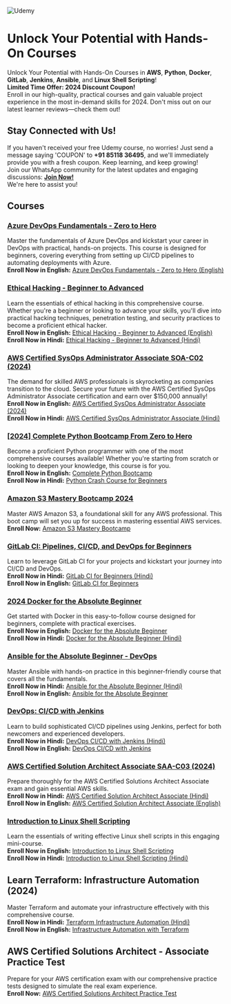 ![Udemy](https://s.udemycdn.com/meta/default-meta-image-v2.png)



# Unlock Your Potential with Hands-On Courses

Unlock Your Potential with Hands-On Courses in **AWS**, **Python**, **Docker**, **GitLab**, **Jenkins**, **Ansible**, and **Linux Shell Scripting**!  
**Limited Time Offer: 2024 Discount Coupon!**  
Enroll in our high-quality, practical courses and gain valuable project experience in the most in-demand skills for 2024. Don't miss out on our latest learner reviews—check them out!

## Stay Connected with Us!
If you haven't received your free Udemy course, no worries! Just send a message saying 'COUPON' to **+91 85118 36495**, and we'll immediately provide you with a fresh coupon. Keep learning, and keep growing!  
Join our WhatsApp community for the latest updates and engaging discussions: **[Join Now!](https://www.whatsapp.com/channel/0029VaeX6b73GJOuCyYRik0i)**  
We're here to assist you!

## Courses

### [Azure DevOps Fundamentals - Zero to Hero](https://www.udemy.com/course/azure-devops-fundamentals-zero-to-hero/?referralCode=ED532BE044DB782C4185)
Master the fundamentals of Azure DevOps and kickstart your career in DevOps with practical, hands-on projects. This course is designed for beginners, covering everything from setting up CI/CD pipelines to automating deployments with Azure.  
**Enroll Now in English:** [Azure DevOps Fundamentals - Zero to Hero (English)](https://www.udemy.com/course/azure-devops-fundamentals-zero-to-hero/?referralCode=ED532BE044DB782C4185)

### [Ethical Hacking - Beginner to Advanced](https://www.udemy.com/course/learn-ethical-hacking-beginner-to-advanced/?referralCode=C9EDC2AA429CDF4C1728)
Learn the essentials of ethical hacking in this comprehensive course. Whether you're a beginner or looking to advance your skills, you'll dive into practical hacking techniques, penetration testing, and security practices to become a proficient ethical hacker.  
**Enroll Now in English:** [Ethical Hacking - Beginner to Advanced (English)](https://www.udemy.com/course/learn-ethical-hacking-beginner-to-advanced/?referralCode=C9EDC2AA429CDF4C1728)  
**Enroll Now in Hindi:** [Ethical Hacking - Beginner to Advanced (Hindi)](https://www.udemy.com/course/learn-ethical-hacking-beginner-to-advanced-in-hindi/?referralCode=CFC049B33675231E2D70)

### [AWS Certified SysOps Administrator Associate SOA-C02 (2024)](https://www.udemy.com/course/aws-certified-sysops-administrator-associate-soa-c02-2024/?referralCode=ED532BE044DB782C4185)
The demand for skilled AWS professionals is skyrocketing as companies transition to the cloud. Secure your future with the AWS Certified SysOps Administrator Associate certification and earn over $150,000 annually!  
**Enroll Now in English:** [AWS Certified SysOps Administrator Associate (2024)](https://www.udemy.com/course/aws-certified-sysops-administrator-associate-soa-c02-2024/?referralCode=ED532BE044DB782C4185)  
**Enroll Now in Hindi:** [AWS Certified SysOps Administrator Associate (Hindi)](https://www.udemy.com/course/aws-certified-sysops-administrator-associate-soa-c02-hindi/?referralCode=ED532BE044DB782C4185)

### [[2024] Complete Python Bootcamp From Zero to Hero](https://www.udemy.com/course/complete-python-bootcamp/?referralCode=ED532BE044DB782C4185)
Become a proficient Python programmer with one of the most comprehensive courses available! Whether you're starting from scratch or looking to deepen your knowledge, this course is for you.  
**Enroll Now in English:** [Complete Python Bootcamp](https://www.udemy.com/course/complete-python-bootcamp/?referralCode=ED532BE044DB782C4185)  
**Enroll Now in Hindi:** [Python Crash Course for Beginners](https://www.udemy.com/course/python-crash-course-for-beginners/?referralCode=ED532BE044DB782C4185)

### [Amazon S3 Mastery Bootcamp 2024](https://www.udemy.com/course/amazon-s3-mastery-bootcamp-2024/?referralCode=ED532BE044DB782C4185)
Master AWS Amazon S3, a foundational skill for any AWS professional. This boot camp will set you up for success in mastering essential AWS services.  
**Enroll Now:** [Amazon S3 Mastery Bootcamp](https://www.udemy.com/course/amazon-s3-mastery-bootcamp-2024/?referralCode=ED532BE044DB782C4185)

### [GitLab CI: Pipelines, CI/CD, and DevOps for Beginners](https://www.udemy.com/course/gitlab-ci-pipelines-ci-cd-and-devops-for-beginners/?referralCode=ED532BE044DB782C4185)
Learn to leverage GitLab CI for your projects and kickstart your journey into CI/CD and DevOps.  
**Enroll Now in Hindi:** [GitLab CI for Beginners (Hindi)](https://www.udemy.com/course/gitlab-ci-pipelines-ci-cd-and-devops-for-beginners-hindi/?referralCode=ED532BE044DB782C4185)  
**Enroll Now in English:** [GitLab CI for Beginners](https://www.udemy.com/course/gitlab-ci-pipelines-ci-cd-and-devops-for-beginners/?referralCode=ED532BE044DB782C4185)

### [2024 Docker for the Absolute Beginner](https://www.udemy.com/course/docker-for-the-absolute-beginner/?referralCode=ED532BE044DB782C4185)
Get started with Docker in this easy-to-follow course designed for beginners, complete with practical exercises.  
**Enroll Now in English:** [Docker for the Absolute Beginner](https://www.udemy.com/course/docker-for-the-absolute-beginner/?referralCode=ED532BE044DB782C4185)  
**Enroll Now in Hindi:** [Docker for the Absolute Beginner (Hindi)](https://www.udemy.com/course/docker-for-the-absolute-beginner-hindi/?referralCode=ED532BE044DB782C4185)

### [Ansible for the Absolute Beginner - DevOps](https://www.udemy.com/course/ansible-for-the-absolute-beginner/?referralCode=ED532BE044DB782C4185)
Master Ansible with hands-on practice in this beginner-friendly course that covers all the fundamentals.  
**Enroll Now in Hindi:** [Ansible for the Absolute Beginner (Hindi)](https://www.udemy.com/course/ansible-for-the-absolute-beginner-hindi/?referralCode=ED532BE044DB782C4185)  
**Enroll Now in English:** [Ansible for the Absolute Beginner](https://www.udemy.com/course/ansible-for-the-absolute-beginner/?referralCode=ED532BE044DB782C4185)

### [DevOps: CI/CD with Jenkins](https://www.udemy.com/course/devops-ci-cd-with-jenkins/?referralCode=ED532BE044DB782C4185)
Learn to build sophisticated CI/CD pipelines using Jenkins, perfect for both newcomers and experienced developers.  
**Enroll Now in Hindi:** [DevOps CI/CD with Jenkins (Hindi)](https://www.udemy.com/course/devops-ci-cd-with-jenkins-hindi/?referralCode=ED532BE044DB782C4185)  
**Enroll Now in English:** [DevOps CI/CD with Jenkins](https://www.udemy.com/course/devops-ci-cd-with-jenkins/?referralCode=ED532BE044DB782C4185)

### [AWS Certified Solution Architect Associate SAA-C03 (2024)](https://www.udemy.com/course/aws-certified-solutions-architect-associate-saa-c03-2024/?referralCode=ED532BE044DB782C4185)
Prepare thoroughly for the AWS Certified Solutions Architect Associate exam and gain essential AWS skills.  
**Enroll Now in Hindi:** [AWS Certified Solution Architect Associate (Hindi)](https://www.udemy.com/course/aws-certified-solutions-architect-associate-hindi/?referralCode=ED532BE044DB782C4185)  
**Enroll Now in English:** [AWS Certified Solution Architect Associate (English)](https://www.udemy.com/course/aws-certified-solutions-architect-associate/?referralCode=ED532BE044DB782C4185)

### [Introduction to Linux Shell Scripting](https://www.udemy.com/course/introduction-to-linux-shell-scripting/?referralCode=ED532BE044DB782C4185)
Learn the essentials of writing effective Linux shell scripts in this engaging mini-course.  
**Enroll Now in English:** [Introduction to Linux Shell Scripting](https://www.udemy.com/course/introduction-to-linux-shell-scripting/?referralCode=ED532BE044DB782C4185)  
**Enroll Now in Hindi:** [Introduction to Linux Shell Scripting (Hindi)](https://www.udemy.com/course/introduction-to-linux-shell-scripting-hindi/?referralCode=ED532BE044DB782C4185)

## Learn Terraform: Infrastructure Automation (2024)
Master Terraform and automate your infrastructure effectively with this comprehensive course.  
**Enroll Now in Hindi:** [Terraform Infrastructure Automation (Hindi)](https://www.udemy.com/course/learn-terraform-infrastructure-automation-hindi/?referralCode=ED532BE044DB782C4185)  
**Enroll Now in English:** [Infrastructure Automation with Terraform](https://www.udemy.com/course/learn-terraform-infrastructure-automation/?referralCode=ED532BE044DB782C4185)

## AWS Certified Solutions Architect - Associate Practice Test
Prepare for your AWS certification exam with our comprehensive practice tests designed to simulate the real exam experience.  
**Enroll Now:** [AWS Certified Solutions Architect Practice Test](https://www.udemy.com/course/aws-certified-solutions-architect-associate-practice-test/?referralCode=ED532BE044DB782C4185)

